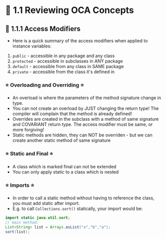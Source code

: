 <link href="../../styles.css" rel="stylesheet"></link>

# 🧠 1.1 Reviewing OCA Concepts

## 🔴 1.1.1 Access Modifiers

* Here is a quick summary of the access modifiers when applied to instance variables:
1) `public` - accessible in any package and any class
2) `protected` - accessible in subclasses in ANY package
3) `default` - accessible from any class in SAME package
4) `private` - accessible from the class it's defined in

### ⭐ Overloading and Overriding ⭐
* An overload is where the parameters of the method signature change in type. 
* You can not create an overload by JUST changing the return type! The compiler will complain that the method is already defined!
* Overrides are created in the subclass with a method of same signature and COVARIANT return type. The access modifier must be same, or more forgiving!
* Static methods are hidden, they can NOT be overriden - but we can create another static method of same signature

### ⭐ Static and Final ⭐
* A class which is marked final can not be extended
* You can only apply static to a class which is nested

### ⭐ Imports ⭐
* In order to call a static method without having to reference the class, you must add static after import.
* E.g. to call `Collections.sort()` statically, your import would be:

```java
import static java.util.sort;
// main method:
List<String> list = Arrays.asList("x","b","a");
sort(list);
```
